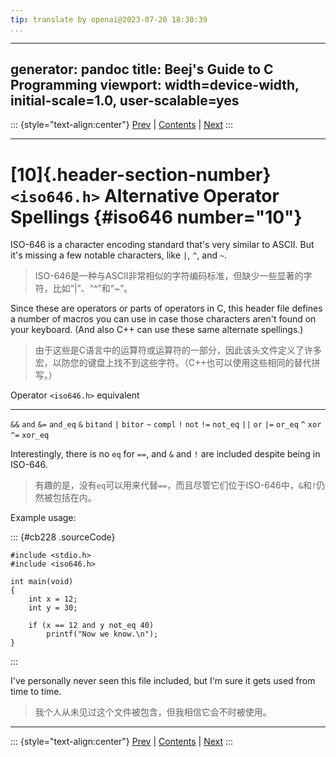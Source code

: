 ```yaml
---
tip: translate by openai@2023-07-20 18:30:39
...
```

---
generator: pandoc
title: Beej\'s Guide to C Programming
viewport: width=device-width, initial-scale=1.0, user-scalable=yes
---

::: {style="text-align:center"}
[Prev](inttypes.html) \| [Contents](index.html) \| [Next](limits.html)
:::

------------------------------------------------------------------------

# [10]{.header-section-number} `<iso646.h>` Alternative Operator Spellings {#iso646 number="10"}


ISO-646 is a character encoding standard that's very similar to ASCII. But it's missing a few notable characters, like `|`, `^`, and `~`.

> ISO-646是一种与ASCII非常相似的字符编码标准，但缺少一些显著的字符，比如“|”、“^”和“~”。


Since these are operators or parts of operators in C, this header file defines a number of macros you can use in case those characters aren't found on your keyboard. (And also C++ can use these same alternate spellings.)

> 由于这些是C语言中的运算符或运算符的一部分，因此该头文件定义了许多宏，以防您的键盘上找不到这些字符。（C++也可以使用这些相同的替代拼写。）

  Operator   `<iso646.h>` equivalent
  ---------- -------------------------
  `&&`       `and`
  `&=`       `and_eq`
  `&`        `bitand`
  `|`        `bitor`
  `~`        `compl`
  `!`        `not`
  `!=`       `not_eq`
  `||`       `or`
  `|=`       `or_eq`
  `^`        `xor`
  `^=`       `xor_eq`


Interestingly, there is no `eq` for `==`, and `&` and `!` are included despite being in ISO-646.

> 有趣的是，没有`eq`可以用来代替`==`，而且尽管它们位于ISO-646中，`&`和`!`仍然被包括在内。

Example usage:

::: {#cb228 .sourceCode}
``` {.sourceCode .numberSource .c .numberLines}
#include <stdio.h>
#include <iso646.h>

int main(void)
{
    int x = 12;
    int y = 30;

    if (x == 12 and y not_eq 40)
        printf("Now we know.\n");
}
```
:::


I've personally never seen this file included, but I'm sure it gets used from time to time.

> 我个人从未见过这个文件被包含，但我相信它会不时被使用。

------------------------------------------------------------------------

::: {style="text-align:center"}
[Prev](inttypes.html) \| [Contents](index.html) \| [Next](limits.html)
:::
